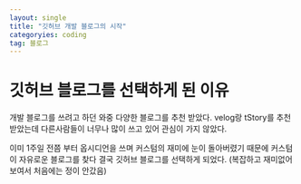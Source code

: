 ```yaml
---
layout: single
title: "깃허브 개발 블로그의 시작"
categoryies: coding
tag: 블로그
---
```


# 깃허브 블로그를 선택하게 된 이유
개발 블로그를 쓰려고 하던 와중 다양한 블로그를 추천 받았다. velog랑 tStory를 추천 받았는데 다른사람들이 너무나 많이 쓰고 있어 관심이 가지 않았다. 

이미 1주일 전쯤 부터 옵시디언을 쓰며 커스텀의 재미에 눈이 돌아버렸기 때문에 커스텀이 자유로운 블로그를 찾다 결국 깃허브 블로그를 선택하게 되었다. (복잡하고 재미없어 보여서 처음에는 정이 안갔음)

